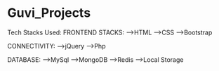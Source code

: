 # Guvi_Projects

Tech Stacks Used:
FRONTEND STACKS:
-->HTML
-->CSS
-->Bootstrap

CONNECTIVITY:
-->jQuery
-->Php

DATABASE:
-->MySql
-->MongoDB
-->Redis
-->Local Storage
